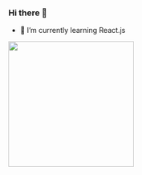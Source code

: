### Hi there 👋

- 🌱 I’m currently learning React.js
<img src="https://github-readme-stats.vercel.app/api?username=spake2&&show_icons=true&title_color=ffffff&icon_color=bb2acf&text_color=daf7dc&bg_color=151515" width="250px" height="250px">
